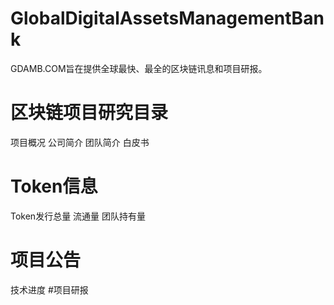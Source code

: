# GlobalDigitalAssetsManagementBank
GDAMB.COM旨在提供全球最快、最全的区块链讯息和项目研报。
# 区块链项目研究目录
项目概况
 公司简介
 团队简介
 白皮书
# Token信息
Token发行总量 
流通量 团队持有量
# 项目公告
技术进度
#项目研报
